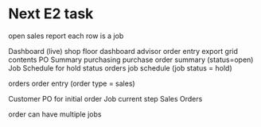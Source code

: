 # Next E2 task

open sales report
	each row is a job

Dashboard (live)
	shop floor dashboard
		advisor
			order entry
				export grid contents
PO Summary
	purchasing
		purchase order summary (status=open)
Job Schedule for hold status
	orders
		job schedule (job status = hold)

orders
	order entry (order type = sales)

Customer PO for initial order
Job current step
Sales Orders

order can have multiple jobs
